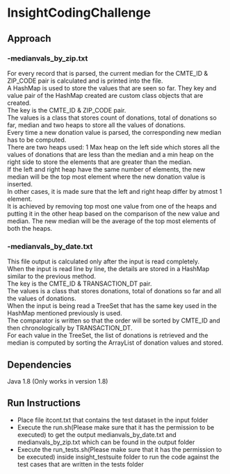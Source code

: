 # InsightCodingChallenge

## Approach

### -medianvals_by_zip.txt
For every record that is parsed, the current median for the CMTE_ID & ZIP_CODE pair is calculated and is printed into the file.  
A HashMap is used to store the values that are seen so far. They key and value pair of the HashMap created are custom class objects that are created.   
The key is the CMTE_ID & ZIP_CODE pair.  
The values is a class that stores count of donations, total of donations so far, median and two heaps to store all the values of donations.  
Every time a new donation value is parsed, the corresponding new median has to be computed.   
There are two heaps used: 1 Max heap on the left side which stores all the values of donations that are less than the median and a min heap on the right side to store the elements that are greater than the median.  
If the left and right heap have the same number of elements, the new median will be the top most element where the new donation value is inserted.  
In other cases, it is made sure that the left and right heap differ by atmost 1 element.   
It is achieved by removing top most one value from one of the heaps and putting it in the other heap based on the comparison of the new value and median. The new median will be the average of the top most elements of both the heaps.

### -medianvals_by_date.txt
This file output is calculated only after the input is read completely.  
When the input is read line by line, the details are stored in a HashMap similar to the previous method.  
The key is the CMTE_ID & TRANSACTION_DT pair.  
The values is a class that stores donations, total of donations so far and all the values of donations.  
When the input is being read a TreeSet that has the same key used in the HashMap mentioned previously is used.  
The comparator is written so that the order will be sorted by CMTE_ID and then chronologically by TRANSACTION_DT.    
For each value in the TreeSet, the list of donations is retrieved and the median is computed by sorting the ArrayList of donation values and stored.

## Dependencies
Java 1.8 (Only works in version 1.8)

## Run Instructions

- Place file itcont.txt that contains the test dataset in the input folder
- Execute the run.sh(Please make sure that it has the permission to be executed) to get the output medianvals_by_date.txt and medianvals_by_zip.txt which can be found in the output folder
- Execute the run_tests.sh(Please make sure that it has the permission to be executed) inside insight_testsuite folder to run the code against the test cases that are written in the tests folder
